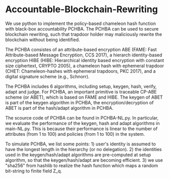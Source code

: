 # Accountable-Blockchain-Rewriting
We use python to implement the policy-based chameleon hash function with black-box accountability PCHBA. The PCHBA can be used to secure blockchain rewriting, such that trapdoor holder may maliciously rewrite the blockchain without being identified. 

The PCHBA consistes of an attribute-based encryption ABE (FAME: Fast Attribute-based Message Encryption, CCS 2017), a hierarch identity-based encryption HIBE (HIBE: Hierarchical identity based encryption with constant size ciphertext, CRYPTO 2005), a chameleon hash with ephemeral trapdoor (CHET: Chameleon-hashes with ephemeral trapdoors, PKC 2017), and a digital signature scheme (e.g., Schnorr). 

The PCHBA includes 6 algorithms, including setup, keygen, hash, verify, adapt and judge. For PCHBA, an important primitive is traceable CP-ABE scheme (or ABET), which is based on FAME and HIBE. The keygen of ABET is part of the keygen algorithm in PCHBA, the encryption/decryption of ABET is part of the hash/adapt algorithm in PCHBA. 

The scource code of PCHBA can be found in PCHBA-NL.py. In particular, we evaluate the performance of the keygen, hash and adapt algorithms in main-NL.py. This is because their performance is linear to the number of attributes (from 1 to 100) and policies (from 1 to 100) in the system. 

To simulate PCHBA, we list some points: 1) user's identity is assumed to have the longest length in the hierarchy (or no delegation). 2) the identities used in the keygen/hash/adapt algorithms are pre-computed at setup algorithm, so that the keygen/hash/adapt are becoming efficient. 3) we use "sha256" from hashlib to realize the hash function which maps a random bit-string to finite field Z_q. 
